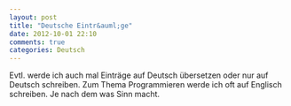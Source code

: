 ```yaml
---
layout: post
title: "Deutsche Eintr&auml;ge"
date: 2012-10-01 22:10
comments: true
categories: Deutsch
---
```

Evtl. werde ich auch mal Einträge auf Deutsch übersetzen oder nur auf Deutsch schreiben. Zum Thema Programmieren werde ich oft auf Englisch schreiben. Je nach dem was Sinn macht.